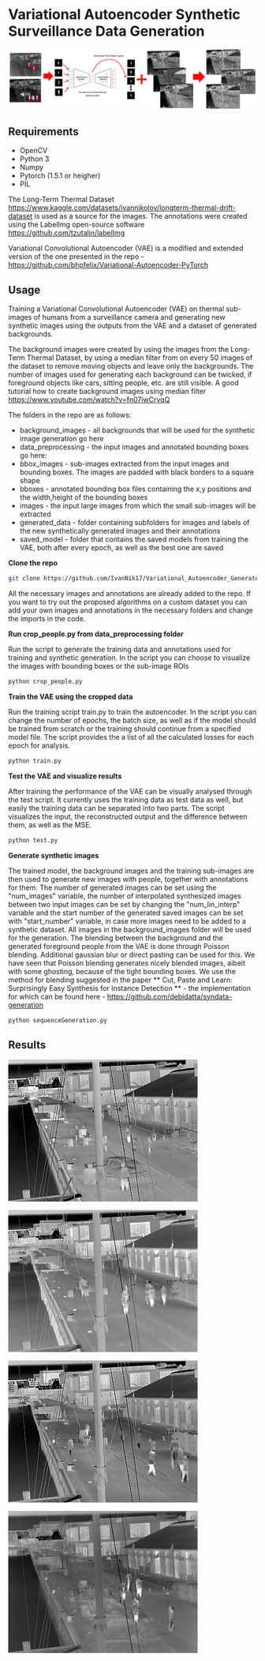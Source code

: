 # Variational Autoencoder Synthetic Surveillance Data Generation

![Visual](examples/overview.png)

## Requirements

- OpenCV
- Python 3
- Numpy
- Pytorch (1.5.1 or heigher)
- PIL

The Long-Term Thermal Dataset https://www.kaggle.com/datasets/ivannikolov/longterm-thermal-drift-dataset is used as a source for the images. The annotations were created using the LabelImg open-source software https://github.com/tzutalin/labelImg

Variational Convolutional Autoencoder (VAE) is a modified and extended version of the one presented in the repo - https://github.com/bhpfelix/Variational-Autoencoder-PyTorch

## Usage

Training a Variational Convolutional Autoencoder (VAE) on thermal sub-images of humans from a surveillance camera and generating new synthetic images using the outputs from the VAE and a dataset of generated backgrounds.

The background images were created by using the images from the Long-Term Thermal Dataset, by using a median filter from on every 50 images of the dataset to remove moving objects and leave only the backgrounds. The number of images used for generating each background can be twicked, if foreground objects like cars, sitting people, etc. are still visible. A good tutorial how to create background images using median filter https://www.youtube.com/watch?v=fn07iwCrvqQ

The folders in the repo are as follows:

 - background_images - all backgrounds that will be used for the synthetic image generation go here
 - data_preprocessing - the input images and annotated bounding boxes go here:
  - bbox_images - sub-images extracted from the input images and bounding boxes. The images are padded with black borders to a square shape
  - bboxes - annotated bounding box files containing the x,y positions and the width,height of the bounding boxes
  - images - the input large images from which the small sub-images will be extracted
 - generated_data - folder containing subfolders for images and labels of the new synthetically generated images and their annotations
 - saved_model - folder that contains the saved models from training the VAE, both after every epoch, as well as the best one are saved
 

**Clone the repo**

```bash
git clone https://github.com/IvanNik17/Variational_Autoencoder_Generate_Synthetic_Surveillance_Data.git
```
All the necessary images and annotations are already added to the repo. If you want to try out the proposed algorithms on a custom dataset you can add your own images and annotations in the necessary folders and change the imports in the code. 

**Run crop_people.py from data_preprocessing folder**

Run the script to generate the training data and annotations used for training and synthetic generation. In the script you can choose to visualize the images with bounding boxes or the sub-image ROIs

```bash
python crop_people.py
```
**Train the VAE using the cropped data**

Run the training script train.py to train the autoencoder. In the script you can change the number of epochs, the batch size, as well as if the model should be trained from scratch or the training should continue from a specified model file. The script provides the a list of all the calculated losses for each epoch for analysis.

```bash
python train.py
```
**Test the VAE and visualize results**

After training the performance of the VAE can be visually analysed through the test script. It currently uses the training data as test data as well, but easily the training data can be separated into two parts. The script visualizes the input, the reconstructed output and the difference between them, as well as the MSE.

```bash
python test.py
```

**Generate synthetic images**

The trained model, the background images and the training sub-images are then used to generate new images with people, together with annotations for them.
The number of generated images can be set using the "num_images" variable, the number of interpolated synthesized images between two input images can be set by changing the "num_lin_interp" variable and the start number of the generated saved images can be set with "start_number" variable, in case more images need to be added to a synthetic dataset. All images in the background_images folder will be used for the generation. The blending between the background and the generated foreground people from the VAE is done through Poisson blending. Additional gaussian blur or direct pasting can be used for this. We have seen that Poisson blending generates nicely blended images, aibeit with some ghosting, because of the tight bounding boxes. We use the method for blending suggested in the paper ** Cut, Paste and Learn: Surprisingly Easy Synthesis for Instance Detection ** - the implementation for which can be found here - https://github.com/debidatta/syndata-generation

```bash
python sequenceGeneration.py
```

## Results

![Screenshot1 Image](examples/image_21.jpg)

![Screenshot2 Image](examples/image_26.jpg)

![Screenshot3 Image](examples/image_60.jpg)

![Screenshot3 Image](examples/image_106.jpg)
